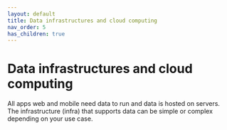 ```yaml
---
layout: default
title: Data infrastructures and cloud computing
nav_order: 5
has_children: true
---
```



# Data infrastructures and cloud computing

All apps web and mobile need data to run and data is hosted on servers. The infrastructure (infra) that supports data can be simple or complex depending on your use case.
